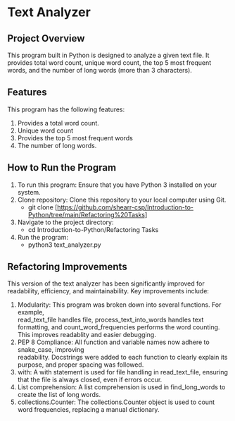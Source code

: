 # Text Analyzer
## Project Overview
This program built in Python is designed to analyze a given text file. 
It provides total word count, unique word count, the top 5 most frequent 
words, and the number of long words (more than 3 characters).

## Features
This program has the following features:
1. Provides a total word count.
2. Unique word count
3. Provides the top 5 most frequent words
4. The number of long words. 

## How to Run the Program
1. To run this program: Ensure that you have Python 3 installed on your system.
2. Clone repository: Clone this repository to your local computer using Git.
   - git clone [https://github.com/shearr-csp/Introduction-to-Python/tree/main/Refactoring%20Tasks]
3. Navigate to the project directory:
   - cd Introduction-to-Python/Refactoring Tasks
4. Run the program:
   - python3 text_analyzer.py

## Refactoring Improvements
This version of the text analyzer has been significantly improved for 
readability, efficiency, and maintainability. Key improvements include:
1. Modularity: This program was broken down into several functions. For example,     
   read_text_file handles file, process_text_into_words handles text formatting, and count_word_frequencies performs the word counting. This improves readablity and easier 
   debugging.
2. PEP 8 Compliance: All function and variable names now adhere to snake_case, improving     
   readability. Docstrings were added to each function to clearly explain its purpose, and proper spacing was followed.
3. with: A with statement is used for file handling in read_text_file, ensuring that the 
   file is always closed, even if errors occur.
4. List comprehension: A list comprehension is used in find_long_words to create the list of 
   long words.
5. collections.Counter: The collections.Counter object is used to count word frequencies, 
   replacing a manual dictionary.
